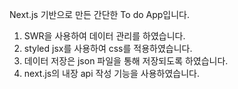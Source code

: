 Next.js 기반으로 만든 간단한 To do App입니다.

1. SWR을 사용하여 데이터 관리를 하였습니다.
2. styled jsx를 사용하여 css를 적용하였습니다.
3. 데이터 저장은 json 파일을 통해 저장되도록 하였습니다.
4. next.js의 내장 api 작성 기능을 사용하였습니다.
